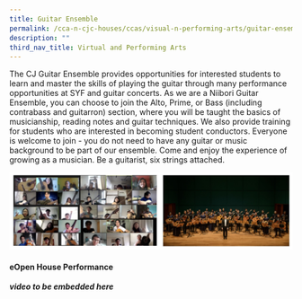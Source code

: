 ```yaml
---
title: Guitar Ensemble
permalink: /cca-n-cjc-houses/ccas/visual-n-performing-arts/guitar-ensemble/
description: ""
third_nav_title: Virtual and Performing Arts
---
```

The CJ Guitar Ensemble provides opportunities for interested students to learn and master the skills of playing the guitar through many performance opportunities at SYF and guitar concerts. As we are a Niibori Guitar Ensemble, you can choose to join the Alto, Prime, or Bass (including contrabass and guitarron) section, where you will be taught the basics of musicianship, reading notes and guitar techniques. We also provide training for students who are interested in becoming student conductors. Everyone is welcome to join - you do not need to have any guitar or music background to be part of our ensemble. Come and enjoy the experience of growing as a musician. Be a guitarist, six strings attached.

![Guitar Ensemble](/images/guitar%20ensemble.JPG)

#### **eOpen House Performance**

***video to be embedded here***